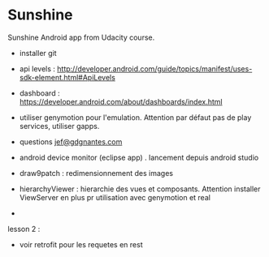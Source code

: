 # Sunshine
Sunshine Android app from Udacity course.


- installer git

- api levels : http://developer.android.com/guide/topics/manifest/uses-sdk-element.html#ApiLevels

- dashboard : https://developer.android.com/about/dashboards/index.html

- utiliser genymotion pour l'emulation. Attention par défaut pas de play services, utiliser gapps.

- questions jef@gdgnantes.com

- android device monitor (eclipse app) . lancement depuis android studio

- draw9patch : redimensionnement des images

- hierarchyViewer : hierarchie des vues et composants. Attention installer ViewServer en plus pr utilisation avec genymotion et real
- 
lesson 2 :

- voir retrofit pour les requetes en rest
